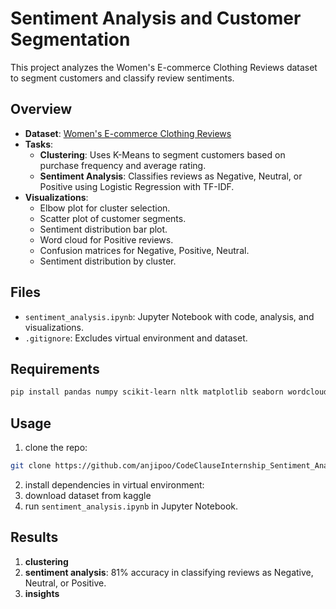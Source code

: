# Sentiment Analysis and Customer Segmentation

This project analyzes the Women's E-commerce Clothing Reviews dataset to segment customers and classify review sentiments.

## Overview
- **Dataset**: [Women's E-commerce Clothing Reviews](https://www.kaggle.com/datasets/nicapotato/womens-ecommerce-clothing-reviews)
- **Tasks**:
  - **Clustering**: Uses K-Means to segment customers based on purchase frequency and average rating.
  - **Sentiment Analysis**: Classifies reviews as Negative, Neutral, or Positive using Logistic Regression with TF-IDF.
- **Visualizations**:
  - Elbow plot for cluster selection.
  - Scatter plot of customer segments.
  - Sentiment distribution bar plot.
  - Word cloud for Positive reviews.
  - Confusion matrices for Negative, Positive, Neutral.
  - Sentiment distribution by cluster.

## Files
- `sentiment_analysis.ipynb`: Jupyter Notebook with code, analysis, and visualizations.
- `.gitignore`: Excludes virtual environment and dataset.

## Requirements
```bash
pip install pandas numpy scikit-learn nltk matplotlib seaborn wordcloud
```

## Usage

1. clone the repo:
```bash
git clone https://github.com/anjipoo/CodeClauseInternship_Sentiment_Analysis.git
```
2. install dependencies in virtual environment:
3. download dataset from kaggle
4. run `sentiment_analysis.ipynb` in Jupyter Notebook.

## Results
1. **clustering**
2. **sentiment analysis**: 81% accuracy in classifying reviews as Negative, Neutral, or Positive.
3. **insights**